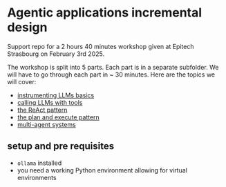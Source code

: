 # Agentic applications incremental design

Support repo for a 2 hours 40 minutes workshop given at Epitech Strasbourg on February 3rd 2025.

The workshop is split into 5 parts. Each part is in a separate subfolder. We will have to go through each part in ~ 30 minutes. Here are the topics we will cover:

- [instrumenting LLMs basics](instrumenting-llms-basics/instrumenting-llms-basics.md)
- [calling LLMs with tools](calling-llms-with-tools/calling-llms-with-tools.md)
- [the ReAct pattern](the-react-pattern/the-react-pattern.md)
- [the plan and execute pattern](the-plan-and-execute-pattern/the-plan-and-execute-pattern.md)
- [multi-agent systems](multi-agent-systems/multi-agent-systems.md)

## setup and pre requisites

- `ollama` installed
- you need a working Python environment allowing for virtual environments
